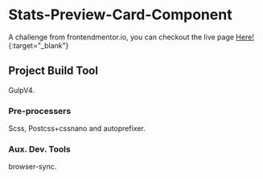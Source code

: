 # Stats-Preview-Card-Component

A challenge from frontendmentor.io, you can checkout the live page [Here!](https://mf-statspreviewcardcomponent.netlify.app/){:target="_blank"}

## Project Build Tool

GulpV4.

### Pre-processers

Scss, Postcss+cssnano and autoprefixer.

### Aux. Dev. Tools

browser-sync.
